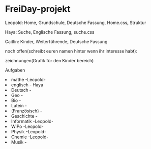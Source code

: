 # FreiDay-projekt

Leopold: Home, Grundschule, Deutsche Fassung, Home.css, Struktur

Haya: Suche, Englische Fassung, suche.css

Caitlin: Kinder, Weiterführende, Deutsche Fassung

noch offen(schreibt euren namen hinter wenn ihr interesse habt):

zeichnungen(Grafik für den Kinder bereich)

Aufgaben
 <li> mathe -Leopold-</li>
  <li> englisch - Haya</li>
  <li> Deutsch -</li>
  <li> Geo -</li>
  <li> Bio -</li>
  <li> Latein -</li>
  <li> (Französisch) -</li>
  <li> Geschichte -</li>
 <li>  Informatik -Leopold-</li>
  <li> WiPo -Leopold-</li>
  <li> Physik -Leopold-</li>
 <li>  Chemie -Leopold-</li>
  <li> Musik -</li>
  


